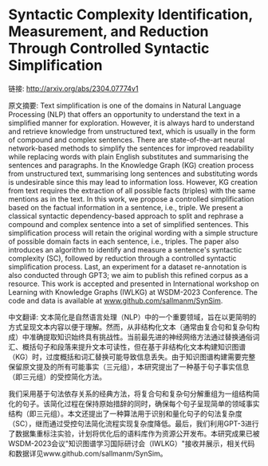 # Syntactic Complexity Identification, Measurement, and Reduction Through Controlled Syntactic Simplification

链接: http://arxiv.org/abs/2304.07774v1

原文摘要:
Text simplification is one of the domains in Natural Language Processing
(NLP) that offers an opportunity to understand the text in a simplified manner
for exploration. However, it is always hard to understand and retrieve
knowledge from unstructured text, which is usually in the form of compound and
complex sentences. There are state-of-the-art neural network-based methods to
simplify the sentences for improved readability while replacing words with
plain English substitutes and summarising the sentences and paragraphs. In the
Knowledge Graph (KG) creation process from unstructured text, summarising long
sentences and substituting words is undesirable since this may lead to
information loss. However, KG creation from text requires the extraction of all
possible facts (triples) with the same mentions as in the text. In this work,
we propose a controlled simplification based on the factual information in a
sentence, i.e., triple. We present a classical syntactic dependency-based
approach to split and rephrase a compound and complex sentence into a set of
simplified sentences. This simplification process will retain the original
wording with a simple structure of possible domain facts in each sentence,
i.e., triples. The paper also introduces an algorithm to identify and measure a
sentence's syntactic complexity (SC), followed by reduction through a
controlled syntactic simplification process. Last, an experiment for a dataset
re-annotation is also conducted through GPT3; we aim to publish this refined
corpus as a resource. This work is accepted and presented in International
workshop on Learning with Knowledge Graphs (IWLKG) at WSDM-2023 Conference. The
code and data is available at www.github.com/sallmanm/SynSim.

中文翻译:
文本简化是自然语言处理（NLP）中的一个重要领域，旨在以更简明的方式呈现文本内容以便于理解。然而，从非结构化文本（通常由复合句和复杂句构成）中准确提取知识始终具有挑战性。当前最先进的神经网络方法通过替换通俗词汇、概括句子和段落来提升文本可读性，但在基于非结构化文本构建知识图谱（KG）时，过度概括和词汇替换可能导致信息丢失。由于知识图谱构建需要完整保留原文提及的所有可能事实（三元组），本研究提出了一种基于句子事实信息（即三元组）的受控简化方法。

我们采用基于句法依存关系的经典方法，将复合句和复杂句分解重组为一组结构简化的句子。该简化过程在保持原始措辞的同时，确保每个句子呈现简单的领域事实结构（即三元组）。本文还提出了一种算法用于识别和量化句子的句法复杂度（SC），继而通过受控句法简化流程实现复杂度降低。最后，我们利用GPT-3进行了数据集重标注实验，计划将优化后的语料库作为资源公开发布。本研究成果已被WSDM-2023会议"知识图谱学习国际研讨会（IWLKG）"接收并展示，相关代码和数据详见www.github.com/sallmanm/SynSim。
